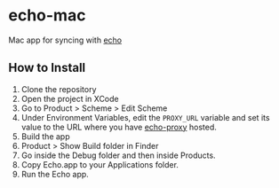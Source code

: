 # echo-mac

Mac app for syncing with [echo](https://github.com/pybash1/echo)

## How to Install
1. Clone the repository
2. Open the project in XCode
3. Go to Product > Scheme > Edit Scheme
4. Under Environment Variables, edit the `PROXY_URL` variable and set its value to the URL where you have [echo-proxy](https://github.com/pybash1/echo-proxy) hosted.
5. Build the app
6. Product > Show Build folder in Finder
7. Go inside the Debug folder and then inside Products.
8. Copy Echo.app to your Applications folder.
9. Run the Echo app.
